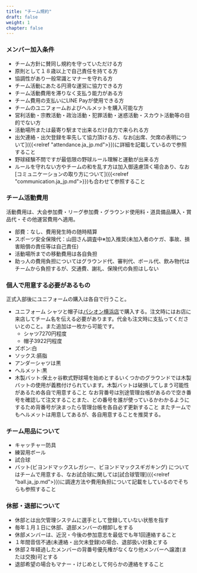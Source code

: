 ```yaml
---
title: "チーム規約"
draft: false
weight: 1
chapter: false
---
```


### メンバー加入条件

- チーム方針に賛同し規約を守っていただける方
- 原則として１８歳以上で自己責任を持てる方
- 協調性があり一般常識とマナーを守れる方
- チーム活動にあたる円滑な運営に協力できる方
- チーム活動費用を滞りなく支払う能力がある方
- チーム費用の支払いにLINE Payが使用できる方
- チームのユニフォームおよびヘルメットを購入可能な方
- 営利活動・宗教活動・政治活動・犯罪活動・迷惑活動・スカウト活動等の目的でない方
- 活動場所または最寄り駅まで出来るだけ自力で来られる方
- 出欠連絡・出欠登録を率先して協力頂ける方、なお[出席、欠席の表明について]({{<relref "attendance.ja_jp.md">}})に詳細を記載しているので参照すること
- 野球経験不問ですが最低限の野球ルール理解と運動が出来る方
- ルールを守れない方やチームの和を乱す方は加入御遠慮頂く場合あり、なお[コミュニケーションの取り方について]({{<relref "communication.ja_jp.md">}})も合わせて参照すること


### チーム活動費用

活動費用は、大会参加費・リーグ参加費・グラウンド使用料・道具備品購入・賞品代・その他運営費用へ適用。

- 部費：なし、費用発生時の随時精算
- スポーツ安全保険代：山田さん調査中※加入推奨(未加入者のケガ、事故、損害賠償の責任等は自己責任)
- 活動場所までの移動費用は各自負担
- 助っ人の費用負担についてはグラウンド代、審判代、ボール代、飲み物代はチームから負担するが、交通費、謝礼、保険代の負担はしない

### 個人で用意する必要があるもの

正式入部後にユニフォームの購入は各自で行うこと。

- ユニフォーム シャツと帽子は[パシオン横浜店](https://www.at-ml.jp/70786/)で購入する。注文時にはお店に来店してチーム名を伝える必要があります。代金も注文時に支払ってくださいとのこと。また追加は一枚から可能です。
  - シャツ7270円程度
  - 帽子3922円程度
- ズボン:白
- ソックス:臙脂
- アンダーシャツは黒
- ヘルメット:黒
- 木製バット:保土ヶ谷軟式野球場を始めとするいくつかのグラウンドでは木製バットの使用が義務付けられています。木製バットは破損してしまう可能性があるため各自で用意すること
なお背番号は別途管理台帳があるので空き番号を確認して注文することまた、どの番号を誰が使っているかわかるようにするため背番号が決まったら管理台帳を各自必ず更新すること
またチームでもヘルメットは用意してあるが、各自用意することを推奨する。

### チーム用品について

- キャッチャー防具
- 練習用ボール
- 試合球
- バット(ビヨンドマックスレガシー、ビヨンドマックスギガキング)
についてはチームで用意する、なお試合球に関しては[試合球管理]({{<relref "ball.ja_jp.md">}})に調達方法や費用負担について記載をしているのでそちらも参照すること

### 休部・退部について

- 休部とは出欠管理システムに選手として登録していない状態を指す
- 毎年１月１日に休部、退部メンバーの棚卸しをする
- 休部メンバーは、近況・今後の参加意志を最低でも年1回連絡すること
- １年間音信不通(未連絡・出欠未登録)の場合、退部扱い対象とする
- 休部２年経過したメンバーの背番号優先権がなくなり他メンバーへ譲渡(または交換)可とする
- 退部希望の場合もマナー・けじめとして何らかの連絡をすること
